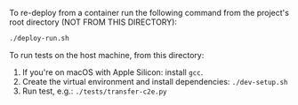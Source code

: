 To re-deploy from a container run the following command from the project's root directory (NOT FROM THIS DIRECTORY):
```bash
./deploy-run.sh
```

To run tests on the host machine, from this directory:
1. If you're on macOS with Apple Silicon: install `gcc`.
2. Create the virtual environment and install dependencies: `./dev-setup.sh`
3. Run test, e.g.: `./tests/transfer-c2e.py`
